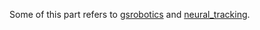 Some of this part refers to [gsrobotics](https://github.com/gelsightinc/gsrobotics) and [neural_tracking](https://github.com/wx405557858/neural_tracking).
